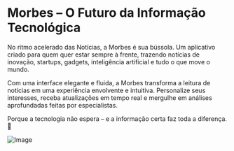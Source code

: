 # Morbes – O Futuro da Informação Tecnológica
No ritmo acelerado das Notícias, a Morbes é sua bússola. Um aplicativo criado para quem quer estar sempre à frente, trazendo notícias de inovação, startups, gadgets, inteligência artificial e tudo o que move o mundo.

Com uma interface elegante e fluida, a Morbes transforma a leitura de notícias em uma experiência envolvente e intuitiva. Personalize seus interesses, receba atualizações em tempo real e mergulhe em análises aprofundadas feitas por especialistas.

Porque a tecnologia não espera – e a informação certa faz toda a diferença. 🚀

![Image](https://github.com/user-attachments/assets/f4a417d6-5e9b-4acb-9a9d-c498aad0ae54)
